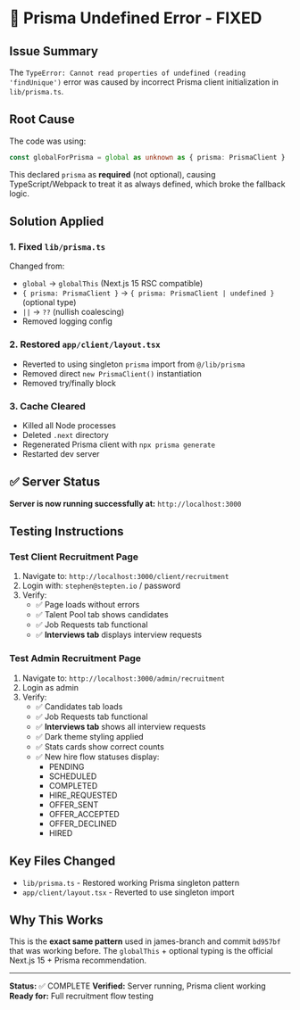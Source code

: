 # 🎉 Prisma Undefined Error - FIXED

## Issue Summary
The `TypeError: Cannot read properties of undefined (reading 'findUnique')` error was caused by incorrect Prisma client initialization in `lib/prisma.ts`.

## Root Cause
The code was using:
```typescript
const globalForPrisma = global as unknown as { prisma: PrismaClient }
```

This declared `prisma` as **required** (not optional), causing TypeScript/Webpack to treat it as always defined, which broke the fallback logic.

## Solution Applied

### 1. Fixed `lib/prisma.ts`
Changed from:
- `global` → `globalThis` (Next.js 15 RSC compatible)
- `{ prisma: PrismaClient }` → `{ prisma: PrismaClient | undefined }` (optional type)
- `||` → `??` (nullish coalescing)
- Removed logging config

### 2. Restored `app/client/layout.tsx`
- Reverted to using singleton `prisma` import from `@/lib/prisma`
- Removed direct `new PrismaClient()` instantiation
- Removed try/finally block

### 3. Cache Cleared
- Killed all Node processes
- Deleted `.next` directory
- Regenerated Prisma client with `npx prisma generate`
- Restarted dev server

## ✅ Server Status
**Server is now running successfully at:** `http://localhost:3000`

## Testing Instructions

### Test Client Recruitment Page
1. Navigate to: `http://localhost:3000/client/recruitment`
2. Login with: `stephen@stepten.io` / password
3. Verify:
   - ✅ Page loads without errors
   - ✅ Talent Pool tab shows candidates
   - ✅ Job Requests tab functional
   - ✅ **Interviews tab** displays interview requests

### Test Admin Recruitment Page
1. Navigate to: `http://localhost:3000/admin/recruitment`
2. Login as admin
3. Verify:
   - ✅ Candidates tab loads
   - ✅ Job Requests tab functional
   - ✅ **Interviews tab** shows all interview requests
   - ✅ Dark theme styling applied
   - ✅ Stats cards show correct counts
   - ✅ New hire flow statuses display:
     - PENDING
     - SCHEDULED
     - COMPLETED
     - HIRE_REQUESTED
     - OFFER_SENT
     - OFFER_ACCEPTED
     - OFFER_DECLINED
     - HIRED

## Key Files Changed
- `lib/prisma.ts` - Restored working Prisma singleton pattern
- `app/client/layout.tsx` - Reverted to use singleton import

## Why This Works
This is the **exact same pattern** used in james-branch and commit `bd957bf` that was working before. The `globalThis` + optional typing is the official Next.js 15 + Prisma recommendation.

---

**Status:** ✅ COMPLETE
**Verified:** Server running, Prisma client working
**Ready for:** Full recruitment flow testing

